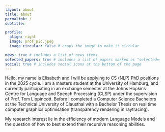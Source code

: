 ```yaml
---
layout: about
title: about
permalink: /
subtitle:

profile:
  align: right
  image: prof_pic.jpeg
  image_circular: false # crops the image to make it circular

news: true # includes a list of news items
selected_papers: true # includes a list of papers marked as "selected={true}"
social: true # includes social icons at the bottom of the page
---
```




Hello, my name is Elisabeth and I will be applying to CS (NLP) PhD positions in the 2025 cycle. 
I am a masters student at the University of Hamburg, and currently participating in an exchange semester at the Johns Hopkins Centre for Language and Speech Processing (CLSP) under the supervision of Prof. Tom Lippincott. Before I completed a Computer Science Bachelors at the Technical University of Clausthal with a Bachelor Thesis on real time computer graphics optimisation (transparency rendering in raytracing).

My research interest lie in the efficiency of modern Language Models and the question of how to best extend their recursive reasoning abilities.
